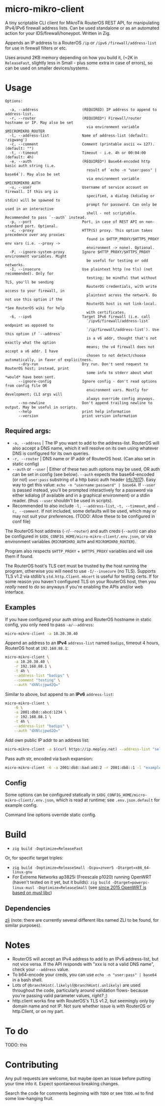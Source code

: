 # micro-mikro-client

A tiny scriptable CLI client for MikroTik RouterOS REST API, for manipulating IPv4/IPv6 firewall address lists. Can be used standalone or as an automated action for your IDS/firewall/honeypot. Written in Zig.

Appends an IP address to a RouterOS `/ip` or `/ipv6` `/firewall/address-list` for use in firewall filters or etc.

Uses around 2KB memory depending on how you build it, (~2K in `ReleaseFast`, slightly less in Small - plus some extra in case of errors), so can be used on smaller devices/systems.

# Usage

```
Options:

  -a, --address                    (REQUIRED) IP address to append to address-list.
  -r, --router                     (REQUIRED*) Firewall/router hostname or IP. May also be set
                                     via environment variable $MICROMIKRO_ROUTER
  -l, --address-list               Name of address-list (default: 'zigwang')
  -c, --comment                    Comment (printable ascii <= 127). (default: "")
  -t, --timeout                    Timeout - i.e. 4h or 00:04:00 (default: 4h)
  -e, --auth                       (REQUIRED*) Base64-encoded http basic auth string (i.e.
                                     result of `echo -n "user:pass" | base64`). May also be set
                                     via environment variable $MICROMIKRO_AUTH
  -u, --user                       Username of service account on firewall. If this arg is
                                     specified, a dialog (kdialog or stdin) will be spawned to
                                     prompt for password. Can only be used in an interactive
                                     shell - not scriptable. Recommended to pass `--auth` instead.
  -p, --port                       Port, in case of REST API on non-standard port. Optional.
  -x, --proxy                      HTTP(S) proxy. This option takes precedence over any proxies
                                     found in $HTTP_PROXY/$HTTPS_PROXY env vars (i.e. --proxy ->
                                     environment -> none). Optional.
  -P, --ignore-system-proxy        Ignore $HTTP_PROXY/$HTTPS_PROXY environment variables. Might
                                     be useful for testing or odd networks.
  -I, --insecure                   Use plaintext http (no tls) (not recommended). Only for
                                     testing; be mindful that without TLS, you'll be sending
                                     RouterOS credentials, with write access to your firewall, in
                                     plaintext across the network. Do not use this option if the
                                     RouterOS host is not link-local. *See RouterOS wiki for help
                                     with certificates.
  -6, --ipv6                       Target IPv6 firewall (i.e. call
                                     `/ipv6/firewall/address-list` endpoint as opposed to
                                     `/ip/firewall/address-list`). Use this option if `--address`
                                     is a v6 addr, thought that's not exactly what the option
                                     means; the v4 firewall does not accept a v6 addr. I have
                                     chosen to not detect/choose automatically, in favor of explicitness.
      --dry-run                    Dry run. Don't send request to RouterOS host; instead, print
                                     some info to stderr about what *would* have been sent.
      --ignore-config              Ignore config - don't read options from config file OR
                                     environment vars. Mostly for development; CLI args will
                                     always override config anyways.
      --no-newline                 Don't append trailing newline to output. May be useful in scripts.
      --help                       print help information
      --version                    print version information
```

## Required args:

- `-a, --address` | The IP you want to add to the address-list. RouterOS will also accept a DNS name, which it will resolve on its own using whatever DNS is configured for its own queries.
- `-r, --router` | DNS name or IP addr of RouterOS host. (Can also set in static config)
- `--auth` or `--user` | Either of these two auth options may be used, OR auth can be set in config (see below). `--auth` expects the base64-encoded (or not) `user:pass` substring of a http basic auth header ([rfc7617](https://datatracker.ietf.org/doc/html/rfc7617)). Easy way to get this value: `echo -n "username:password" | base64`. If `--user` is passed instead, you'll be prompted interactively for a password via either kdialog (if available and in a graphical environment) or a stdin reader. (thus `--user` shouldn't be used in scripts).
- Recommended to also include `-l, --address-list`, `-t, --timeout`, and `-c, --comment`. If not included, some defaults will be used, which may or may not suit your preferences. (TODO: Allow these to be configured in conf file)

The RouterOS host address (`-r`/`--router`) and auth creds (`--auth`) can also be configured in `$XDG_CONFIG_HOME/micro-mikro-client/.env.json`, or via environment variables (`MICROMIKRO_AUTH` and `MICROMIKRO_ROUTER`).

Program also respects `$HTTP_PROXY` + `$HTTPS_PROXY` variables and will use them if found.

The RouterOS host's TLS cert must be trusted by the host running the program, otherwise you will need to use `-I/--insecure` (no TLS). Supports TLS v1.2 via stdlib's `std.http.Client`.
`mkcert` is useful for testing certs. If for some reason you haven't configured TLS on your RouterOS host, then you *really* need to do so anyways if you're enabling the APIs and/or web interface.

## Examples

If you have configured your auth string and RouterOS hostname in static config, you only need to pass `-a/--address`:
```sh
micro-mikro-client -a 10.20.30.40
```

Append an address to an __IPv4__ `address-list` named `badips`, timeout 4 hours, RouterOS host at `192.168.88.1`:

```sh
micro-mikro-client \
    -a 10.20.30.40 \
    -r 192.168.88.1 \
    -t 4h \
    --address-list "badips" \
    --comment "testing" \
    --auth "dXNlcjpwd2Q="
```

Similar to above, but append to an __IPv6__ `address-list`:

```sh
micro-mikro-client \
    -6 \
    -a 2001:db8::abcd:1234 \
    -r 192.168.88.1 \
    -t 4h \
    --address-list "badips" \
    --auth "dXNlcjpwd2Q="
```

Add own public IP addr to an address list:

```sh
micro-mikro-client -a $(curl https://ip.mepley.net) --address-list "self-public" -t 4h --comment "Automated" 
```

Pass auth str, encoded via bash expansion:
```sh
micro-mikro-client -6 -a 2001:db8::bad:add:2 -r 2001:db8::1 -l "example-list" --auth $(echo -n "user:pass" | base64)
```

## Config

Some options can be configured statically in `$XDG_CONFIG_HOME/micro-mikro-client/.env.json`, which is read at runtime; see `.env.json.default` for example config.

Command line options override static config.

# Build

- `zig build -Doptimize=ReleaseFast`

Or, for specific target triples:

- `zig build -Doptimize=ReleaseSmall -Dcpu=znver5 -Dtarget=x86_64-linux-gnu`
- For Extreme Networks ap3825i (Freescale p1020) running OpenWRT (haven't tested on it yet, but it builds): `zig build -Dtarget=powerpc-linux-musl -Doptimize=ReleaseSmall` (see [since 2015 OpenWRT is based on musl libc](https://ziggit.dev/t/zig-programming-language-as-first-class-citizen/6736/9))

## Dependencies

[zli](https://github.com/dweiller/zli) (note: there are currently several different libs named ZLI to be found, for similar purposes).

# Notes

- RouterOS will accept an IPv4 address to add to an IPv6 address-list, but not vice versa. If the API responds with "xxx is not a valid DNS name", check your `--address` value.
- To b64-encode your creds, you can use `echo -n "user:pass" | base64` in a bash shell.
- Lots of `@branchHint(.likely)`/`@branchHint(.unlikely)` are used throughout the code, particularly around validation flows- because you're passing valid parameter values, *right?* ;)
- http.client works fine with RouterOS's TLS v1.2, but seemingly only by domain name and not IP. Not sure whether issue is with RouterOS or http.Client, or on my part.

# To do

TODO: this

# Contributing

Any pull requests are welcome, but maybe open an issue before putting your time into it. Expect spontaneous breaking changes.

Search the code for comments beginning with `TODO` or see `TODO.md` to find some low-hanging fruit.
